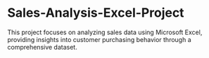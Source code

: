 # Sales-Analysis-Excel-Project
This project focuses on analyzing sales data using Microsoft Excel, providing insights into customer purchasing behavior through a comprehensive dataset.

